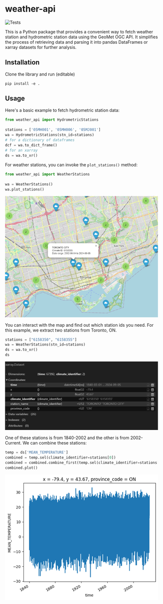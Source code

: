 # weather-api
![Tests](https://github.com/dhah229/weather-api/actions/workflows/tests.yml/badge.svg)


This is a Python package that provides a convenient way to fetch weather station and hydrometric station data using the GeoMet OGC API. It simplifies the process of retrieving data and parsing it into pandas DataFrames or xarray datasets for further analysis.

## Installation
Clone the library and run (editable)
```
pip install -e .
```

## Usage
Here's a basic example to fetch hydrometric station data:
```python
from weather_api import HydrometricStations

stations = ['05MH001', '05MH006', '05MJ001']
wa = HydrometricStations(stn_id=stations)
# for a dictionary of dataframes
dcf = wa.to_dict_frame()
# for an xarray
ds = wa.to_xr()
```
For weather stations, you can invoke the `plot_stations()` method:
```python
from weather_api import WeatherStations

wa = WeatherStations()
wa.plot_stations()
```

![map](images/map_weather.png)

You can interact with the map and find out which station ids you need. For this example, we extract two stations from Toronto, ON.
```python
stations = ["6158350", "6158355"]
wa = WeatherStations(stn_id=stations)
ds = wa.to_xr()
ds
```
![xarray](images/xarray.png)

One of these stations is from 1840-2002 and the other is from 2002-Current. We can combine these stations:
```python
temp = ds['MEAN_TEMPERATURE']
combined = temp.sel(climate_identifier=stations[0])
combined = combined.combine_first(temp.sel(climate_identifier=stations[1]))
combined.plot()
```
![temperature](images/temperature.png)